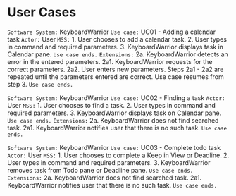# User Cases

`Software System:` KeyboardWarrior
`Use case:` UC01 - Adding a calendar task
`Actor:` User
`MSS:` 
			1.  User chooses to add a calendar task.
			2. User types in command and required parameters.
			3. KeyboardWarrior displays task in Calendar pane.
			`Use case ends.`
`Extensions:`
			2a. KeyboardWarrior detects an error in the entered parameters.
					2a1. KeyboardWarrior requests for the correct parameters.
					2a2. User enters new parameters.
Steps 2a1 - 2a2 are repeated until the parameters entered are correct.
Use case resumes from step 3.
`Use case ends.`

`Software System:` KeyboardWarrior
`Use case:` UC02 - Finding a task
`Actor:` User
`MSS:` 
			1.  User chooses to find a task.
			2. User types in command and required parameters.
			3. KeyboardWarrior displays task on Calendar pane.
`Use case ends.`
`Extensions:`
			2a. KeyboardWarrior does not find searched task.
					2a1. KeyboardWarrior notifies user that there is no such task.
`Use case ends.`

`Software System:` KeyboardWarrior
`Use case:` UC03 - Complete todo task
`Actor:` User
`MSS:` 
			1.  User chooses to complete a Keep in View or Deadline.
			2. User types in command and required parameters.
			3. KeyboardWarrior removes task from Todo pane or Deadline pane.
`Use case ends.`
`Extensions:`
			2a. KeyboardWarrior does not find searched task.
					2a1. KeyboardWarrior notifies user that there is no such task.
`Use case ends.`
